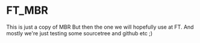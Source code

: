 # FT_MBR
This is just a copy of MBR
But then the one we will hopefully use at FT.
And mostly we're just testing some sourcetree and github etc ;)
